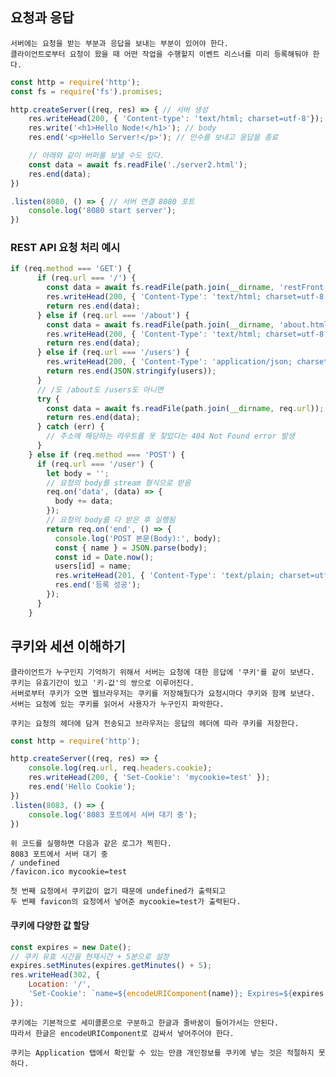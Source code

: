 ## 요청과 응답
    서버에는 요청을 받는 부분과 응답을 보내는 부분이 있어야 한다.
    클라이언트로부터 요청이 왔을 때 어떤 작업을 수행할지 이벤트 리스너를 미리 등록해둬야 한다.

```javascript
const http = require('http');
const fs = require('fs').promises;

http.createServer((req, res) => { // 서버 생성
    res.writeHead(200, { 'Content-type': 'text/html; charset=utf-8'}); // 헤더
    res.write('<h1>Hello Node!</h1>'); // body
    res.end('<p>Hello Server!</p>'); // 인수를 보내고 응답을 종료

    // 아래와 같이 버퍼를 보낼 수도 있다.
    const data = await fs.readFile('./server2.html');
    res.end(data);
})

.listen(8080, () => { // 서버 연결 8080 포트
    console.log('8080 start server');
})
```
### REST API 요청 처리 예시
```javascript
if (req.method === 'GET') {
      if (req.url === '/') {
        const data = await fs.readFile(path.join(__dirname, 'restFront.html'));
        res.writeHead(200, { 'Content-Type': 'text/html; charset=utf-8' });
        return res.end(data);
      } else if (req.url === '/about') {
        const data = await fs.readFile(path.join(__dirname, 'about.html'));
        res.writeHead(200, { 'Content-Type': 'text/html; charset=utf-8' });
        return res.end(data);
      } else if (req.url === '/users') {
        res.writeHead(200, { 'Content-Type': 'application/json; charset=utf-8' });
        return res.end(JSON.stringify(users));
      }
      // /도 /about도 /users도 아니면
      try {
        const data = await fs.readFile(path.join(__dirname, req.url));
        return res.end(data);
      } catch (err) {
        // 주소에 해당하는 라우트를 못 찾았다는 404 Not Found error 발생
      }
    } else if (req.method === 'POST') {
      if (req.url === '/user') {
        let body = '';
        // 요청의 body를 stream 형식으로 받음
        req.on('data', (data) => {
          body += data;
        });
        // 요청의 body를 다 받은 후 실행됨
        return req.on('end', () => {
          console.log('POST 본문(Body):', body);
          const { name } = JSON.parse(body);
          const id = Date.now();
          users[id] = name;
          res.writeHead(201, { 'Content-Type': 'text/plain; charset=utf-8' });
          res.end('등록 성공');
        });
      }
    }
```

## 쿠키와 세션 이해하기
    클라이언트가 누구인지 기억하기 위해서 서버는 요청에 대한 응답에 '쿠키'를 같이 보낸다.
    쿠키는 유효기간이 있고 '키-값'의 쌍으로 이루어진다.
    서버로부터 쿠키가 오면 웹브라우저는 쿠키를 저장해뒀다가 요청시마다 쿠키와 함께 보낸다.
    서버는 요청에 있는 쿠키를 읽어서 사용자가 누구인지 파악한다.

    쿠키는 요청의 헤더에 담겨 전송되고 브라우저는 응답의 헤더에 따라 쿠키를 저장한다.
```javascript
const http = require('http');

http.createServer((req, res) => {
    console.log(req.url, req.headers.cookie);
    res.writeHead(200, { 'Set-Cookie': 'mycookie=test' });
    res.end('Hello Cookie');
})
.listen(8083, () => {
    console.log('8083 포트에서 서버 대기 중');
})
```
    위 코드를 실행하면 다음과 같은 로그가 찍힌다.
    8083 포트에서 서버 대기 중
    / undefined
    /favicon.ico mycookie=test

    첫 번째 요청에서 쿠키값이 없기 때문에 undefined가 출력되고
    두 번째 favicon의 요청에서 넣어준 mycookie=test가 출력된다.

#### 쿠키에 다양한 값 할당
```javascript
const expires = new Date();
// 쿠키 유효 시간을 현재시간 + 5분으로 설정
expires.setMinutes(expires.getMinutes() + 5);
res.writeHead(302, {
    Location: '/',
    'Set-Cookie': `name=${encodeURIComponent(name)}; Expires=${expires.toGMTString()}; HttpOnly; Path=/`,
});
```
    쿠키에는 기본적으로 세미콜론으로 구분하고 한글과 줄바꿈이 들어가서는 안된다.
    따라서 한글은 encodeURIComponent로 감싸서 넣어주어야 한다.

    쿠키는 Application 탭에서 확인할 수 있는 만큼 개인정보를 쿠키에 넣는 것은 적절하지 못하다.
    
